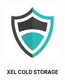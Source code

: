 <p align="center">
  <img src="https://raw.githubusercontent.com/GTnode/xel-cold-storage/master/shield.png" width="150" title="Logo">
</p>
<center>
<h4>XEL COLD STORAGE</h4>
</center>
